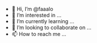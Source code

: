 - 👋 Hi, I’m @faaalo
- 👀 I’m interested in ...
- 🌱 I’m currently learning ...
- 💞️ I’m looking to collaborate on ...
- 📫 How to reach me ...

<!---
faaalo/faaalo is a ✨ special ✨ repository because its `README.md` (this file) appears on your GitHub profile.
You can click the Preview link to take a look at your changes.
--->

